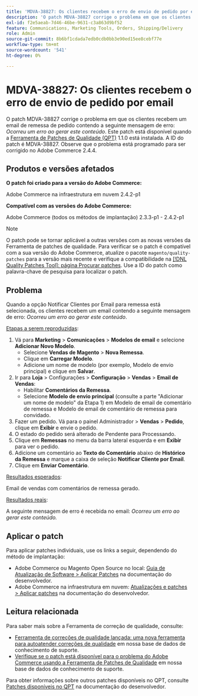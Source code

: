 ```yaml
---
title: 'MDVA-38827: Os clientes recebem o erro de envio de pedido por email'
description: 'O patch MDVA-38827 corrige o problema em que os clientes recebem um email de envio de pedido contendo a seguinte mensagem de erro: *Desculpe, ocorreu um erro ao gerar esse conteúdo*. Este patch está disponível quando a [Ferramenta de correções de qualidade (QPT)](https://experienceleague.adobe.com/en/docs/commerce-operations/upgrade-guide/patches/overview) 1.1.0 está instalada. A ID do patch é MDVA-38827. Observe que o problema está programado para ser corrigido no Adobe Commerce 2.4.4.'
exl-id: f2e5aeab-7d46-46be-9631-c3a863d9bf52
feature: Communications, Marketing Tools, Orders, Shipping/Delivery
role: Admin
source-git-commit: 8b6bf1cdada7edb0cdb0bb3e90ed15ee8cebf77e
workflow-type: tm+mt
source-wordcount: '541'
ht-degree: 0%

---
```


# MDVA-38827: Os clientes recebem o erro de envio de pedido por email

O patch MDVA-38827 corrige o problema em que os clientes recebem um email de remessa de pedido contendo a seguinte mensagem de erro: *Ocorreu um erro ao gerar este conteúdo*. Este patch está disponível quando a [Ferramenta de Patches de Qualidade (QPT)](https://experienceleague.adobe.com/en/docs/commerce-operations/upgrade-guide/patches/overview) 1.1.0 está instalada. A ID do patch é MDVA-38827. Observe que o problema está programado para ser corrigido no Adobe Commerce 2.4.4.

## Produtos e versões afetados

**O patch foi criado para a versão do Adobe Commerce:**

Adobe Commerce na infraestrutura em nuvem 2.4.2-p1

**Compatível com as versões do Adobe Commerce:**

Adobe Commerce (todos os métodos de implantação) 2.3.3-p1 - 2.4.2-p1

>[!NOTE]
>
>O patch pode se tornar aplicável a outras versões com as novas versões da Ferramenta de patches de qualidade. Para verificar se o patch é compatível com a sua versão do Adobe Commerce, atualize o pacote `magento/quality-patches` para a versão mais recente e verifique a compatibilidade na [[!DNL Quality Patches Tool]: página Procurar patches](https://experienceleague.adobe.com/tools/commerce-quality-patches/index.html). Use a ID do patch como palavra-chave de pesquisa para localizar o patch.

## Problema

Quando a opção Notificar Clientes por Email para remessa está selecionada, os clientes recebem um email contendo a seguinte mensagem de erro: *Ocorreu um erro ao gerar este conteúdo*.

<u>Etapas a serem reproduzidas</u>:

1. Vá para **Marketing** > **Comunicações** > **Modelos de email** e selecione **Adicionar Novo Modelo**.
   * Selecione **Vendas de Magento** > **Nova Remessa**.
   * Clique em **Carregar Modelo**.
   * Adicione um nome de modelo (por exemplo, Modelo de envio principal) e clique em **Salvar**.
1. Ir para **Loja** > Configurações > **Configuração** > **Vendas** > **Email de Vendas**:
   * Habilitar **Comentários da Remessa**.
   * Selecione **Modelo de envio principal** (consulte a parte &quot;Adicionar um nome de modelo&quot; da Etapa 1) em Modelo de email de comentário de remessa e Modelo de email de comentário de remessa para convidado.
1. Fazer um pedido. Vá para o painel Administrador > **Vendas** > **Pedido**, clique em **Exibir** e envie o pedido.
1. O estado do pedido será alterado de Pendente para Processando.
1. Clique em **Remessas** no menu da barra lateral esquerda e em **Exibir** para ver o pedido.
1. Adicione um comentário ao **Texto do Comentário** abaixo de **Histórico da Remessa** e marque a caixa de seleção **Notificar Cliente por Email**.
1. Clique em **Enviar Comentário**.

<u>Resultados esperados</u>:

Email de vendas com comentários de remessa gerado.

<u>Resultados reais</u>:

A seguinte mensagem de erro é recebida no email: *Ocorreu um erro ao gerar este conteúdo.*

## Aplicar o patch

Para aplicar patches individuais, use os links a seguir, dependendo do método de implantação:

* Adobe Commerce ou Magento Open Source no local: [Guia de Atualização de Software > Aplicar Patches](https://experienceleague.adobe.com/en/docs/commerce-operations/tools/quality-patches-tool/usage) na documentação do desenvolvedor.
* Adobe Commerce na infraestrutura em nuvem: [Atualizações e patches > Aplicar patches](https://experienceleague.adobe.com/en/docs/commerce-cloud-service/user-guide/develop/upgrade/apply-patches) na documentação do desenvolvedor.

## Leitura relacionada

Para saber mais sobre a Ferramenta de correção de qualidade, consulte:

* [Ferramenta de correções de qualidade lançada: uma nova ferramenta para autoatender correções de qualidade](/help/announcements/adobe-commerce-announcements/magento-quality-patches-released-new-tool-to-self-serve-quality-patches.md) em nossa base de dados de conhecimento de suporte.
* [Verifique se o patch está disponível para o problema do Adobe Commerce usando a Ferramenta de Patches de Qualidade](/help/support-tools/patches-available-in-qpt-tool/check-patch-for-magento-issue-with-magento-quality-patches.md) em nossa base de dados de conhecimento de suporte.

Para obter informações sobre outros patches disponíveis no QPT, consulte [Patches disponíveis no QPT](https://experienceleague.adobe.com/tools/commerce-quality-patches/index.html) na documentação do desenvolvedor.

